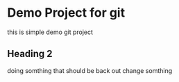 # Demo Project for git
this is simple demo git project 
## Heading 2
doing somthing that should be back out
change somthing 


